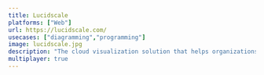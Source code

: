 ```yaml
---
title: Lucidscale
platforms: ["Web"]
url: https://lucidscale.com/
usecases: ["diagramming","programming"]
image: lucidscale.jpg
description: "The cloud visualization solution that helps organizations see and understand their cloud environment."
multiplayer: true
---
```

